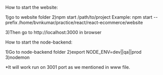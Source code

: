 How to start the website:

1)go to website folder
2)npm start /path/to/project
Example: npm start --prefix /home/bvnkumar/practice/react/react-ecommerce/website

3)Then go to http://localhost:3000 in browser

How to start the node-backend:

1)Go to node-backend folder
2)export NODE_ENV=dev||qa||prod
3)nodemon

*It will work run on 3001 port as we mentioned in www file.



